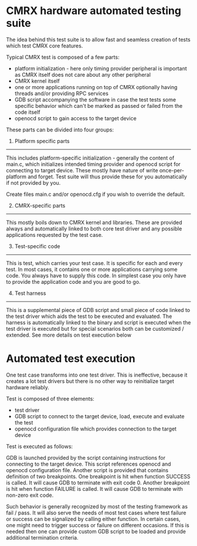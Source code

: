 CMRX hardware automated testing suite
=====================================

The idea behind this test suite is to allow fast and seamless creation of tests which test CMRX core features.

Typical CMRX test is composed of a few parts:
* platform initialization - here only timing provider peripheral is important as CMRX itself does not care about any other peripheral
* CMRX kernel itself
* one or more applications running on top of CMRX optionally having threads and/or providing RPC services
* GDB script accompanying the software in case the test tests some specific behavior which can't be marked as passed or failed from the code itself
* openocd script to gain access to the target device

These parts can be divided into four groups:

1. Platform specific parts
--------------------------

This includes platform-specific initialization - generally the content of main.c, which initializes intended timing provider and openocd script
for connecting to target device. These mostly have nature of write once-per-platform and forget. Test suite will thus provide these for you
automatically if not provided by you.

Create files main.c and/or openocd.cfg if you wish to override the default.

2. CMRX-specific parts
----------------------

This mostly boils down to CMRX kernel and libraries. These are provided always and automatically linked to both core test driver and any possible 
applications requested by the test case.

3. Test-specific code 
---------------------

This is test, which carries your test case. It is specific for each and every test. In most cases, it contains one or more applications carrying some
code. You always have to supply this code. In simplest case you only have to provide the application code and you are good to go.

4. Test harness
---------------

This is a supplemental piece of GDB script and small piece of code linked to the test driver which aids the test to be executed and evaluated. The harness
is automatically linked to the binary and script is executed when the test driver is executed but for special scenarios both can be customized / extended.
See more details on test execution below

Automated test execution
========================

One test case transforms into one test driver. This is ineffective, because it creates a lot test drivers but there is no other way to reinitialize 
target hardware reliably.

Test is composed of three elements:
* test driver
* GDB script to connect to the target device, load, execute and evaluate the test 
* openocd configuration file which provides connection to the target device

Test is executed as follows:

GDB is launched provided by the script containing instructions for connecting to the target device. This script references openocd and openocd configuration
file. Another script is provided that contains definition of two breakpoints. One breakpoint is hit when function SUCCESS is called. It will cause GDB
to terminate with exit code 0. Another breakpoint is hit when function FAILURE is called. It will cause GDB to terminate with non-zero exit code.

Such behavior is generally recognized by most of the testing framework as fail / pass. It will also serve the needs of most test cases where test failure or 
success can be signalized by calling either function. In certain cases, one might need to trigger success or failure on different occasions. If this is 
needed then one can provide custom GDB script to be loaded and provide additional termination criteria.
